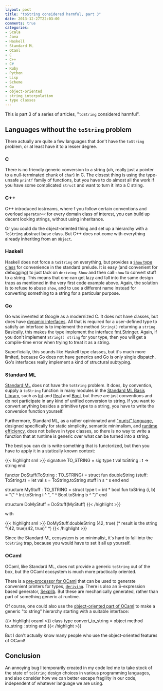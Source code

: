 ```yaml
---
layout: post
title: "toString considered harmful, part 3"
date: 2013-12-27T22:03:00
comments: true
categories: 
- Scala
- Java
- Haskell
- Standard ML
- OCaml
- C
- C++
- C#
- Ruby
- Python
- Lisp
- Scheme
- Go
- object-oriented
- string interpolation
- type classes
---
```

This is part 3 of a series of articles, "`toString` considered harmful".

<!--more-->

## Languages without the `toString` problem

There actually are quite a few languages that don't have the `toString` problem, or at least have it to a lesser degree.

### C

There is no friendly generic conversion to a string (uh, really just a pointer to a null-terminated chunk of `char`) in C. The closest thing is using the type-unsafe `printf` family of functions, but you have to do almost all the work if you have some complicated `struct` and want to turn it into a C string.

### C++

C++ introduced iostreams, where f you follow certain conventions and overload `operator<<` for every domain class of interest, you can build up decent looking strings, without using inheritance.

Or you could do the object-oriented thing and set up a hierarchy with a `ToString` abstract base class. But C++ does not come with everything already inheriting from an `Object`.

### Haskell

Haskell does not force a `toString` on everything, but provides a [`Show` type class](http://www.haskell.org/tutorial/stdclasses.html) for convenience in the standard prelude. It is easy (and convenient for debugging) to just tack on `deriving Show` and then call `show` to convert stuff to a string. This means that one can get lazy and fall into the same design traps as mentioned in the very first code example above. Again, the solution is to refuse to abuse `show`, and to use a different name instead for converting something to a string for a particular purpose.

### Go

Go was invented at Google as a modernized C. It does not have classes, but does have [dynamic interfaces](http://research.swtch.com/interfaces). All that is required for a user-defined type to satisfy an interface is to implement the method `String()` returning a `string`. Basically, this makes the type implement the interface [fmt.Stringer](http://golang.org/pkg/fmt/#Stringer). Again, if you don't implement `String() string` for your type, then you will get a compile-time error when trying to treat it as a string.

Superficially, this sounds like Haskell type classes, but it's much more limited, because Go does not have generics and Go is only single dispatch. Go's interfaces really implement a kind of structural subtyping.

### Standard ML

[Standard ML](http://www.standardml.org/) does not have the `toString` problem. It does, by convention, supply a `toString` function in many modules in the [Standard ML Basis Library](http://www.standardml.org/Basis/), such as [Int](http://www.standardml.org/Basis/integer.html) and [Real](http://www.standardml.org/Basis/real.html) and [Bool](http://www.standardml.org/Basis/bool.html), but these are just conventions and do not participate in any kind of unified conversion to string. If you want to convert anything besides a primitive type to a string, you have to write the conversion function yourself.

Furthermore, Standard ML, as a rather opinionated and ["purist" language](http://mitpress.mit.edu/books/definition-standard-ml), designed specifically for static simplicity, semantic minimalism, and [runtime efficiency](http://mlton.org/), does not believe in type classes, so there is no way to write a function that at runtime is generic over what can be turned into a string.

The best you can do is write something that is functorized, but then you have to apply it in a statically known context:

{{< highlight sml >}}
signature TO_STRING =
  sig
    type t
    val toString : t -> string
  end

functor DoStuff(ToString : TO_STRING) =
  struct
    fun doubleString (stuff: ToString.t) =
      let
        val s = ToString.toString stuff
      in
        s ^ s
      end
  end

structure MyStuff : TO_STRING =
  struct
    type t = int * bool
    fun toString (i, b) =
      "(" ^ Int.toString i ^ ", " ^ Bool.toString b ^ ")"
  end

structure DoMyStuff = DoStuff(MyStuff)
{{< /highlight >}}

with

{{< highlight sml >}}
DoMyStuff.doubleString (42, true)
(* result is the string "(42, true)(42, true)" *)
{{< /highlight >}}

Since the Standard ML ecosystem is so minimalist, it's hard to fall into the `toString` trap, because you would have to set it all up yourself.

### OCaml

OCaml, like Standard ML, does not provide a generic `toString` out of the box, but the OCaml ecosystem is much more practically oriented.

There is a [pre-processor for OCaml](http://en.wikipedia.org/wiki/Camlp4) that can be used to generate convenient printers for types, [`deriving`](https://github.com/ocsigen/deriving). There is also an S-expression based generator, [Sexplib](http://realworldocaml.org/v1/en/html/data-serialization-with-s-expressions.html). But these are mechanically generated, rather than part of something generic at runtime.

Of course, one could also use the [object-oriented part of OCaml](http://caml.inria.fr/pub/docs/manual-ocaml-4.01/objectexamples.html) to make a generic "to string" hierarchy starting with a suitable interface:

{{< highlight ocaml >}}
class type convert_to_string =
  object
    method to_string : string
  end
{{< /highlight >}}

But I don't actually know many people who use the object-oriented features of OCaml!

## Conclusion

An annoying bug I temporarily created in my code led me to take stock of the state of `toString` design choices in various programming languages, and also consider how we can better escape fragility in our code, independent of whatever language we are using.
